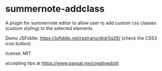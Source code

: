 # summernote-addclass
A plugin for summernote editor to allow user to add custom css classes (custom styling) to the selected elements 

Demo JSFiddle: https://jsfiddle.net/rastrano/dtgr5q29/ (check the CSS3 icon button)

license: MIT

accepting tips at https://www.paypal.me/creativedotit 

